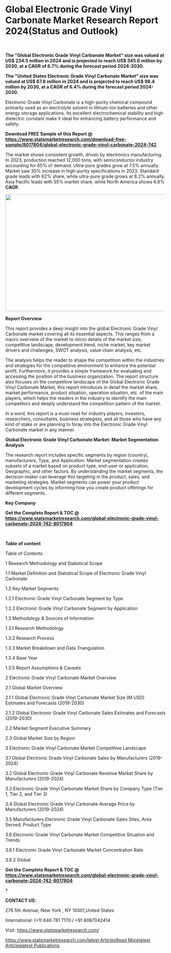 <h1>Global Electronic Grade Vinyl Carbonate Market Research Report 2024(Status and Outlook)</h1><br/><p><strong>The "Global Electronic Grade Vinyl Carbonate Market" size was valued at US$ 234.5 million in 2024 and is projected to reach US$ 345.6 million by 2030, at a <strong>CAGR</strong> of 6.7% during the forecast period 2024-2030.</strong></p>
 
 
 
 <p><strong>The "United States Electronic Grade Vinyl Carbonate Market" size was valued at US$ 67.8 million in 2024 and is projected to reach US$ 98.4 million by 2030, at a <strong>CAGR</strong> of 6.4% during the forecast period 2024-2030.</strong></p>
 
 
 
 <p>Electronic Grade Vinyl Carbonate is a high-purity chemical compound primarily used as an electrolyte solvent in lithium-ion batteries and other energy storage applications. Its excellent electrochemical stability and high dielectric constant make it ideal for enhancing battery performance and safety.</p>
 
 
 
 <p><strong>Download FREE Sample of this Report @ <a href="https://www.statsmarketresearch.com/download-free-sample/8017804/global-electronic-grade-vinyl-carbonate-2024-742">https://www.statsmarketresearch.com/download-free-sample/8017804/global-electronic-grade-vinyl-carbonate-2024-742</a></strong></p>
 
 
 
 <p>The market shows consistent growth, driven by electronics manufacturing. In 2023, production reached 12,000 tons, with semiconductor industry accounting for 65% of demand. Ultra-pure grades grow at 7.5% annually. Market saw 35% increase in high-purity specifications in 2023. Standard grade leads with 62% share, while ultra-pure grade grows at 8.2% annually. Asia Pacific leads with 55% market share, while North America shows 6.8% <strong>CAGR</strong>.</p>
 
 
 
 <p><img alt="" src="https://www.24marketreports.com/assets/report-images/ElectronicGradeVinylCarbonateMarket.png" style="height:366px; width:731px" /></p>
 
 
 
 <p><strong>Report Overview</strong></p>
 
 
 
 <p>This report provides a deep insight into the global Electronic Grade Vinyl Carbonate market covering all its essential aspects. This ranges from a macro overview of the market to micro details of the market size, competitive landscape, development trend, niche market, key market drivers and challenges, SWOT analysis, value chain analysis, etc.</p>
 
 
 
 <p>The analysis helps the reader to shape the competition within the industries and strategies for the competitive environment to enhance the potential profit. Furthermore, it provides a simple framework for evaluating and accessing the position of the business organization. The report structure also focuses on the competitive landscape of the Global Electronic Grade Vinyl Carbonate Market, this report introduces in detail the market share, market performance, product situation, operation situation, etc. of the main players, which helps the readers in the industry to identify the main competitors and deeply understand the competition pattern of the market.</p>
 
 
 
 <p>In a word, this report is a must-read for industry players, investors, researchers, consultants, business strategists, and all those who have any kind of stake or are planning to foray into the Electronic Grade Vinyl Carbonate market in any manner.</p>
 
 
 
 <p><strong>Global Electronic Grade Vinyl Carbonate Market: Market Segmentation Analysis</strong></p>
 
 
 
 <p>The research report includes specific segments by region (country), manufacturers, Type, and Application. Market segmentation creates subsets of a market based on product type, end-user or application, Geographic, and other factors. By understanding the market segments, the decision-maker can leverage this targeting in the product, sales, and marketing strategies. Market segments can power your product development cycles by informing how you create product offerings for different segments.</p>
 
 
 
 <p><strong>Key Company</strong></p>
 
 
 
 <div><b>Get the Complete Report & TOC @ <a href="https://www.statsmarketresearch.com/global-electronic-grade-vinyl-carbonate-2024-742-8017804">https://www.statsmarketresearch.com/global-electronic-grade-vinyl-carbonate-2024-742-8017804</a></b></div>
 
 
 
 <p><br />
 
 <b>Table of content</b></p>
 
 
 
 <p>Table of Contents<br />
 
 1 Research Methodology and Statistical Scope<br />
 
 1.1 Market Definition and Statistical Scope of Electronic Grade Vinyl Carbonate<br />
 
 1.2 Key Market Segments<br />
 
 1.2.1 Electronic Grade Vinyl Carbonate Segment by Type<br />
 
 1.2.2 Electronic Grade Vinyl Carbonate Segment by Application<br />
 
 1.3 Methodology & Sources of Information<br />
 
 1.3.1 Research Methodology<br />
 
 1.3.2 Research Process<br />
 
 1.3.3 Market Breakdown and Data Triangulation<br />
 
 1.3.4 Base Year<br />
 
 1.3.5 Report Assumptions & Caveats<br />
 
 2 Electronic Grade Vinyl Carbonate Market Overview<br />
 
 2.1 Global Market Overview<br />
 
 2.1.1 Global Electronic Grade Vinyl Carbonate Market Size (M USD) Estimates and Forecasts (2019-2030)<br />
 
 2.1.2 Global Electronic Grade Vinyl Carbonate Sales Estimates and Forecasts (2019-2030)<br />
 
 2.2 Market Segment Executive Summary<br />
 
 2.3 Global Market Size by Region<br />
 
 3 Electronic Grade Vinyl Carbonate Market Competitive Landscape<br />
 
 3.1 Global Electronic Grade Vinyl Carbonate Sales by Manufacturers (2019-2024)<br />
 
 3.2 Global Electronic Grade Vinyl Carbonate Revenue Market Share by Manufacturers (2019-2024)<br />
 
 3.3 Electronic Grade Vinyl Carbonate Market Share by Company Type (Tier 1, Tier 2, and Tier 3)<br />
 
 3.4 Global Electronic Grade Vinyl Carbonate Average Price by Manufacturers (2019-2024)<br />
 
 3.5 Manufacturers Electronic Grade Vinyl Carbonate Sales Sites, Area Served, Product Type<br />
 
 3.6 Electronic Grade Vinyl Carbonate Market Competitive Situation and Trends<br />
 
 3.6.1 Electronic Grade Vinyl Carbonate Market Concentration Rate<br />
 
 3.6.2 Global</p>
 
 
 
 <div><b>Get the Complete Report & TOC @ <a href="https://www.statsmarketresearch.com/global-electronic-grade-vinyl-carbonate-2024-742-8017804">https://www.statsmarketresearch.com/global-electronic-grade-vinyl-carbonate-2024-742-8017804</a></b></div>
 
 
 
 <p>? </p>
 
 
 
 <p><b>CONTACT US:</b><br />
 
 276 5th Avenue, New York , NY 10001,United States<br />
 
 International: (+1) 646 781 7170 / +91 8087042414<br />
 
 Visit: <a href="https://www.statsmarketresearch.com/">https://www.statsmarketresearch.com/</a><br />
 
 <a href="https://gyeongbokgung.com">https://www.statsmarketresearch.com/</a><a href="https://hallyeomaritime.com">latest Articles</a><a href="https://jingwansa.com">Read More</a><a href="https://nguoiviet.jp/">latest Articles</a><a href="https://www.intelmarketresearch.com/">latest Publications</a></p>